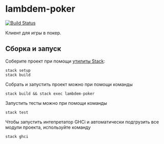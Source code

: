 # lambdem-poker

[![Build Status](https://travis-ci.org/cmc-haskell-2018/lambdem-poker.svg?branch=master)](https://travis-ci.org/cmc-haskell-2018/lambdem-poker)

Клиент для игры в покер.

## Сборка и запуск

Соберите проект при помощи [утилиты Stack](https://www.haskellstack.org):

```
stack setup
stack build
```

Собрать и запустить проект можно при помощи команды

```
stack build && stack exec lambdem-poker
```

Запустить тесты можно при помощи команды

```
stack test
```

Чтобы запустить интепретатор GHCi и автоматически подгрузить все модули проекта, используйте команду

```
stack ghci
```

